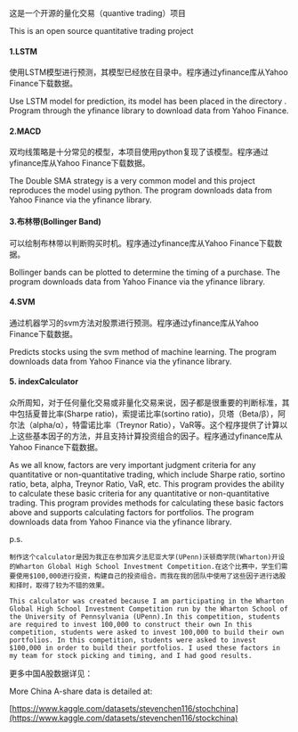 这是一个开源的量化交易（quantive trading）项目

This is an open source quantitative trading project

#### 1.LSTM

使用LSTM模型进行预测，其模型已经放在目录中。程序通过yfinance库从Yahoo Finance下载数据。

Use LSTM model for prediction, its model has been placed in the directory . Program through the yfinance library to download data from Yahoo Finance.

#### 2.MACD

双均线策略是十分常见的模型，本项目使用python复现了该模型。程序通过yfinance库从Yahoo Finance下载数据。

The Double SMA strategy is a very common model and this project reproduces the model using python. The program downloads data from Yahoo Finance via the yfinance library.

#### 3.布林带(Bollinger Band)

可以绘制布林带以判断购买时机。程序通过yfinance库从Yahoo Finance下载数据。

Bollinger bands can be plotted to determine the timing of a purchase. The program downloads data from Yahoo Finance via the yfinance library.

#### 4.SVM

通过机器学习的svm方法对股票进行预测。程序通过yfinance库从Yahoo Finance下载数据。

Predicts stocks using the svm method of machine learning. The program downloads data from Yahoo Finance via the yfinance library.

#### 5. indexCalculator

众所周知，对于任何量化交易或非量化交易来说，因子都是很重要的判断标准，其中包括夏普比率(Sharpe ratio)，索提诺比率(sortino ratio)，贝塔（Beta/β），阿尔法（alpha/α），特雷诺比率（Treynor Ratio），VaR等。这个程序提供了计算以上这些基本因子的方法，并且支持计算投资组合的因子。程序通过yfinance库从Yahoo Finance下载数据。

As we all know, factors are very important judgment criteria for any quantitative or non-quantitative trading, which include Sharpe ratio, sortino ratio, beta, alpha, Treynor Ratio, VaR, etc. This program provides the ability to calculate these basic criteria for any quantitative or non-quantitative trading. This program provides methods for calculating these basic factors above and supports calculating factors for portfolios. The program downloads data from Yahoo Finance via the yfinance library.

p.s.

```
制作这个calculator是因为我正在参加宾夕法尼亚大学(UPenn)沃顿商学院(Wharton)开设的Wharton Global High School Investment Competition.在这个比赛中，学生们需要使用$100,000进行投资，构建自己的投资组合。而我在我的团队中使用了这些因子进行选股和择时，取得了较为不错的效果。

This calculator was created because I am participating in the Wharton Global High School Investment Competition run by the Wharton School of the University of Pennsylvania (UPenn).In this competition, students are required to invest 100,000 to construct their own In this competition, students were asked to invest 100,000 to build their own portfolios. In this competition, students were asked to invest $100,000 in order to build their portfolios. I used these factors in my team for stock picking and timing, and I had good results.
```







更多中国A股数据详见：

More China A-share data is detailed at:

[https://www.kaggle.com/datasets/stevenchen116/stochchina](https://www.kaggle.com/datasets/stevenchen116/stockchina)